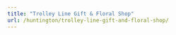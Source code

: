 ```yaml
---
title: "Trolley Line Gift & Floral Shop"
url: /huntington/trolley-line-gift-and-floral-shop/
---
```

